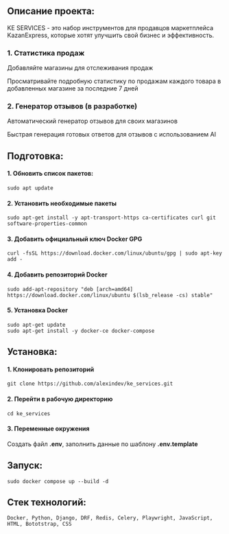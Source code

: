 ## Описание проекта:

KE SERVICES - это набор инструментов для продавцов маркетплейса KazanExpress, которые хотят улучшить свой бизнес и эффективность.

### 1. Статистика продаж

Добавляйте магазины для отслеживания продаж

Просматривайте подробную статистику по продажам каждого товара в добавленных магазине за последние 7 дней

### 2. Генератор отзывов (в разработке)

Автоматический генератор отзывов для своих магазинов

Быстрая генерация готовых ответов для отзывов с использованием AI


## Подготовка:

#### 1. Обновить список пакетов:
```
sudo apt update
```

#### 2. Установить необходимые пакеты 
```
sudo apt-get install -y apt-transport-https ca-certificates curl git software-properties-common
```

#### 3. Добавить официальный ключ Docker GPG
```
curl -fsSL https://download.docker.com/linux/ubuntu/gpg | sudo apt-key add -
```

#### 4. Добавить репозиторий Docker
```
sudo add-apt-repository "deb [arch=amd64] https://download.docker.com/linux/ubuntu $(lsb_release -cs) stable"
```

#### 5. Установка Docker
```
sudo apt-get update
sudo apt-get install -y docker-ce docker-compose
```

## Установка:

#### 1. Клонировать репозиторий
```
git clone https://github.com/alexindev/ke_services.git
```
#### 2. Перейти в рабочую директорию
```
cd ke_services
```

#### 3. Переменные окружения

Создать файл **.env**, заполнить данные по шаблону **.env.template**


## Запуск:

```
sudo docker compose up --build -d
```

## Стек технологий:

```
Docker, Python, Django, DRF, Redis, Celery, Playwright, JavaScript, HTML, Bototstrap, CSS
```
